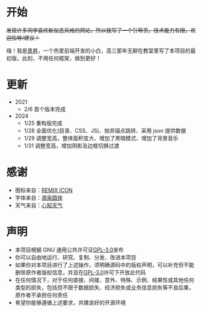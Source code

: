 # 开始

~~发现许多同学喜欢新拟态风格的网站，所以我写了一个引导页，技术能力有限，欢迎指导/建议！~~

嗨！我是[景昇](https://uninto.com)，一个热爱前端开发的小白，高三那年无聊在教室里写了本项目的最初版，此刻，不用任何框架，做到更好！

# 更新

- 2021
  - 2/6 首个版本完成
- 2024
  - 1/25 重构版完成
  - 1/28 全面优化(目录、CSS、JS)、抛弃锚点跳转、采用 json 提供数据
  - 1/29 调整宽高，整体面积变大、增加了黑暗模式、增加了背景音乐
  - 1/31 调整宽高，增加阴影及边框切换过渡

# 感谢

- 图标来自：[REMIX ICON](https://github.com/Remix-Design/RemixIcon)
- 字体来自：[源泉圆体](https://github.com/ButTaiwan/gensen-font)
- 天气来自：[心知天气](https://www.seniverse.com)

# 声明

- 本项目根据 GNU 通用公共许可证[GPL-3.0](https://www.gnu.org/licenses/gpl-3.0.html)发布
- 你可以自由地运行、研究、复制、分发、改进本项目
- 如果你对本项目进行了上述操作，须明确源码中的版权声明，可以补充但不能删除原作者版权信息，并且在[GPL-3.0](https://www.gnu.org/licenses/gpl-3.0.html)许可下开放此代码
- 在任何情况下，对于任何直接、间接、意外、特殊、示例、结果性或其他任何类型的损失，包括但不限于数据损失、经济损失或业务信息损失等不良后果，原作者不承担任何责任
- 希望你能够遵循上述要求，共建良好的开源环境
